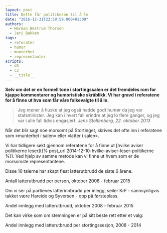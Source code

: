 ```yaml
---
layout: post
title: Dette får politikerne til å le
date: "2016-12-31T23:59:59.000+01:00"
authors:
  - Herman Westrum Thorsen
  - Jari Bakken
tags:
  - referater
  - humor
  - munterhet
  - representanter
scripts:
  - d3
  - c3
  - __title__
---
```


**Selv om det er en formell tone i stortingssalen er det fremdeles rom for kjappe kommentarer og humoristiske skråblikk. Vi har gravd i referatene for å finne ut hva som får våre folkevalgte til å le.**

> Jeg mener å huske at jeg også hadde godt humør da jeg var statsminister. Jeg kan i hvert fall erindre at jeg lo flere ganger, og jeg var i alle fall tidvis engasjert.
> <cite>Jens Stoltenberg, 22. oktober 2013</cite>

Når det blir sagt noe morsomt på Stortinget, skrives det ofte inn i referatene som «munterhet i salen» eller «latter i salen».

Vi har tidligere søkt gjennom referatene for å finne ut [hvilke aviser politikerne leser]({% post_url 2014-12-10-hvilke-aviser-leser-politikerne %}). Ved hjelp av samme metode kan vi finne ut hvem som er de morsomste representantene.

Disse 10 talerne har skapt flest latterutbrudd de siste 6 årene.

<div class="om-munterhet-representative-chart"></div>
<figcaption class="text-center">Antall latterutbrudd per person, oktober 2008 - februar 2015</figcaption>

Om vi ser på partienes latterinnbrudd per inlegg, seiler KrF - sannsynligvis takket være Hareide og Syversen - opp på førsteplass.

<div class="om-munterhet-party-percent-chart"></div>
<figcaption class="text-center">Andel innlegg med latterutbrudd, oktober 2008 - februar 2015</figcaption>

Det kan virke som om stemningen er på sitt beste rett etter et valg:

<div class="om-munterhet-timeline-chart"></div>
<figcaption class="text-center">Andel innlegg med latterutbrudd per stortingssesjon, 2008 - 2014</figcaption>

